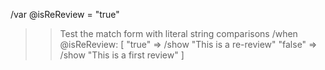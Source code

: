 /var @isReReview = "true"

>> Test the match form with literal string comparisons
/when @isReReview: [
  "true" => /show "This is a re-review"
  "false" => /show "This is a first review"
]
